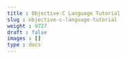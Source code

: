```yaml
---
title : Objective-C Language Tutorial
slug : objective-c-language-tutorial
weight : 9727
draft : false
images : []
type : docs
---
```


